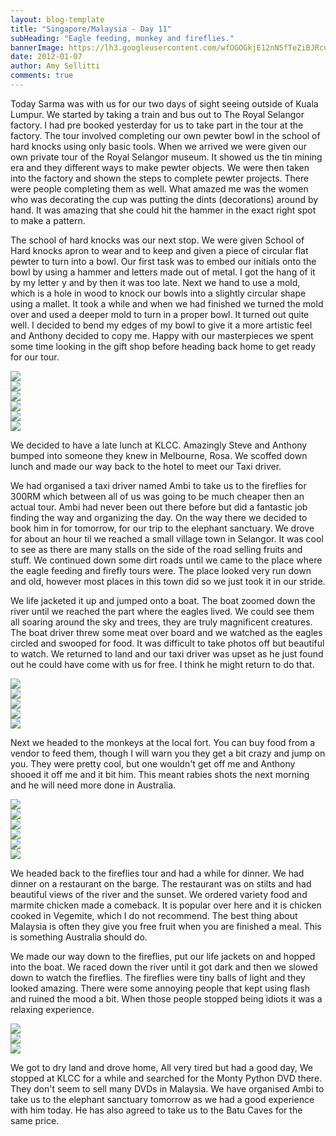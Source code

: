 ```yaml
---
layout: blog-template
title: "Singapore/Malaysia - Day 11"
subHeading: "Eagle feeding, monkey and fireflies."
bannerImage: https://lh3.googleusercontent.com/wfOGOGkjE12nN5fTeZiBJRcujYnQ31Xu7pY-uq6JlUQ1szrBWmHnrvktxvpca-NBjS0ESCskWh_sQ2ciIoo0ud4ML1A_1pfRHHSsmhfnHLJKrd1ifqhg9lsvVTRJWRLxf16Kp0dTuA
date: 2012-01-07
author: Amy Sellitti
comments: true
---
```


Today Sarma was with us for our two days of sight seeing outside of Kuala Lumpur.  We started by taking a train and bus out to The Royal Selangor factory. I had pre booked yesterday for us to take part in the tour at the factory. The tour involved completing our own pewter bowl in the school of hard knocks using only basic tools. When we arrived we were given our own private tour of the Royal Selangor museum. It showed us the tin mining era and they different ways to make pewter objects. We were then taken into the factory and shown the steps to complete pewter projects. There were people completing them as well. What amazed me was the women who was decorating the cup was putting the dints (decorations) around by hand. It was amazing that she could hit the hammer in the exact right spot to make a pattern.

The school of hard knocks was our next stop. We were given School of Hard knocks apron to wear and to keep and given a piece of circular flat pewter to turn into a bowl.  Our first task was to embed our initials onto the bowl by using a hammer and letters made out of metal. I got the hang of it by my letter y and by then it was too late. Next we hand to use a mold, which is a hole in wood to knock our bowls into a slightly circular shape using a mallet. It took a while and when we had finished we turned the mold over and used a deeper mold to turn in a proper bowl. It turned out quite well. I decided to bend my edges of my bowl to give it a more artistic feel and Anthony decided to copy me. Happy with our masterpieces we spent some time looking in the gift shop before heading back home to get ready for our tour. 

<div class="center-image"><img src="https://lh3.googleusercontent.com/s394jKrKtU_aTzmjtqoHNqwuLBv_IiFyVgACVq5VApwboz94ZhsKxeH-ZYg7S1tUehvqItx5_zFVX_FRrps04A2pACawwtGrew9uLbVCRdVveXPatYil74iLFpYJ1Xs2vA0A1e7Zdg" /></div>
<div class="center-image"><img src="https://lh3.googleusercontent.com/Ft4FLtz44E7WZgiacJuH5uXyKSDj3gsVR6kkOWKACrRDr6OnOxGCpQlgC84fNX-9WFY0Seaez1-Bnp5kC89Tfq45jzWsgEQrHoO-sCdUvLAdTT6bs6Rrf1KIxyZB6ynPkB53BvAuQQ" /></div>
<div class="center-image"><img src="https://lh3.googleusercontent.com/INDEKgFPrwI9lmR4FiLRjE2Ghn7NRrlxLDFXZFDM45fUXOG54ExjMwR7Ne280VL-nOuFrJ2R4Vp9hIuc4cU7Z6ANoK_7VT3SLV1dkFQHdyx-N4nyfiIYPJFtv3EyTa0GLDvqV-kslw" /></div>
<div class="center-image"><img src="https://lh3.googleusercontent.com/OIK9Zt3ezc6f_tUoudTuoLHjIdnPR-PXaWuKJiKiD2LlFTJg28YmX2RD3wJCAvG8uoVnZ5R3NlRgXc1hhJfUsnD3dyE-29VI2StIn1UH1vjtHgYL40SWqx-5b1A2oLLiUgIH_tEShw" /></div>
<div class="center-image"><img src="https://lh3.googleusercontent.com/ACxkeyg6Jt4lrV2N9Kaxl2KZsVJQ4R_8A_lG3ELSlS9xfcrPdarUyN5jQ8t2wAr10mPQL_FA4cakshjDJe_b4hfSarIjPkboTSy21gBMHzrfgEZEbRm0eTwGflYhT8CJMEd-NmWVug" /></div>
<div class="center-image"><img src="https://lh3.googleusercontent.com/7iUqhD0Yv4oEv3h6DQriwiuOIk9mlU2OXGuw9avMtNMB2WwJ4C27KHfVRW9PYcb1Ur-63dFfg0cee57iAJ_vTLCqYPvs64YnqWXE5CUkXPOgpQlXhp39cdn2X1nyEuytPA-Pta23Tg" /></div>

We decided to have a late lunch at KLCC. Amazingly Steve and Anthony bumped into someone they knew in Melbourne, Rosa. We scoffed down lunch and made our way back to the hotel to meet our Taxi driver.

We had organised a taxi driver named Ambi to take us to the fireflies for 300RM which between all of us was going to be much cheaper then an actual tour. Ambi had never been out there before but did a fantastic job finding the way and organizing the day. On the way there we decided to book him in for tomorrow, for our trip to the elephant sanctuary. We drove for about an hour til we reached a small village town in Selangor. It was cool to see as there are many stalls on the side of the road selling fruits and stuff. We continued down some dirt roads until we came to the place where the eagle feeding and firefly tours were. The place looked very run down and old, however most places in this town did so we just took it in our stride.

We life jacketed it up and jumped onto a boat. The boat zoomed down the river until we reached the part where the eagles lived. We could see them all soaring around the sky and trees, they are truly magnificent creatures. The boat driver threw some meat over board and we watched as the eagles circled and swooped for food. It was difficult to take photos off but beautiful to watch. We returned to land and our taxi driver was upset as he just found out he could have come with us for free. I think he might return to do that.



<div class="center-image"><img src="https://lh3.googleusercontent.com/aeBUU2HUZh-KlB13nVBmlW6LPAnUioZMqwfEQGDzaTnRNhq0ikPdBfihyfVXsVy-cfdiR3KqQsH8dXmlqYh9Z7DpC5tKCL_kwuhH4tvktAyo1TfSFppNxfKSmQv63cEbBXTVjG0YPQ" /></div>
<div class="center-image"><img src="https://lh3.googleusercontent.com/3c1vSzz7DBPvIvWT0FzWku5URynAyK72PVAip5o_tId4i3eCGQWIDXVaffp8I_RB8CWo-zPF3RuGig2uIT_vGmlUMklbmxKraYspLM5kTmlholsy64-4hOT9Jtj5hyDkel7JRawetA" /></div>
<div class="center-image"><img src="https://lh3.googleusercontent.com/jUCp9cz4GWaf5I3FazQkMWNUtUyjz7JL6GzYbvhoQaqHhl96fI2o4XV4ZZJclsmR_NlEaPL6kD_qG4p03mdLRJJik7IkyYmW4DPt54VZGqwr0Zy91nb8-6Q_r7dvNI80jUkn1GASIg" /></div>
<div class="center-image"><img src="https://lh3.googleusercontent.com/hRKNcav6lMwG35lusQdoXgvLs4B7YCEgt5tAL-Lg7xX_GuT5ux5Q_gnVQS2G-n1lKyy1TPPL8LmWK1xketTuetpDGOf2xkTknzBcFg2FcwOcX5XzhcNGn8sjwSYcP4VZOK41E_xtvg" /></div>
<div class="center-image"><img src="http://images.travelpod.com/users/amynp/4.1326066920.villages.jpg" /></div>

Next we headed to the monkeys at the local fort. You can buy food from a vendor to feed them, though I will warn you they get a bit crazy and jump on you. They were pretty cool, but one wouldn't get off me and Anthony shooed it off me and it bit him. This meant rabies shots the next morning and he will need more done in Australia.

<div class="center-image"><img src="https://lh3.googleusercontent.com/wfOGOGkjE12nN5fTeZiBJRcujYnQ31Xu7pY-uq6JlUQ1szrBWmHnrvktxvpca-NBjS0ESCskWh_sQ2ciIoo0ud4ML1A_1pfRHHSsmhfnHLJKrd1ifqhg9lsvVTRJWRLxf16Kp0dTuA" /></div>
<div class="center-image"><img src="https://lh3.googleusercontent.com/rcwRiIzd8uCZ_CYUOSsLc85aAfxeiXLiRHQ9dT5BrRfcBoiQlmm53ksR7DhmdlWVUKSSVqpeuUD3MQI6RjoP4PYyDHR5FiiaXqzi4cf9KnAUlDD1ytCYmpGSCFNZXInyR2vzjzda2w" /></div>
<div class="center-image"><img src="http://images.travelpod.com/users/amynp/4.1326066920.anthony-with-monkey.jpg" /></div>
<div class="center-image"><img src="https://lh3.googleusercontent.com/KRMHVYhvbrPgjMsdJ8i6ea7X6v8J1cVcKW_aguITdz2GPDGlvH48LKXaAwsHzNWC65ouHz41qMdL6J4JoEg5WnHJI75gRLC516dyZg--KerYlpeRuikIehCXXvvNoBnui5o7XeeS_A" /></div>
<div class="center-image"><img src="https://lh3.googleusercontent.com/1Eg30d5CMsFmraoHFRERNn6zDLPkK1xBnB2Z17jfflzVsLInAWOKpiLjV50Eh7dWm3TegPBGJvFmj4tu6HK78mqKvI2cN6WKgPyCDefyQva1cAs9WxwwqXojN9FreUtm9rec5bEGbw" /></div>
<div class="center-image"><img src="https://lh3.googleusercontent.com/qkP62KzP_tEtQxqa3yuZ_JfESSZ_TgmLorayOgpsTVSl0R2CpVzmQdAN87UdZnkwcswmpvSKr_RegC2wQdZt-xLcTtRXfZ4HkqVG3w-zUuKZT6mQXAK0maROIJsoA8R1W_iL54DyVg" /></div>

We headed back to the fireflies tour and had a while for dinner. We had dinner on a restaurant on the barge. The restaurant was on stilts and had beautiful views of the river and the sunset. We ordered variety food and marmite chicken made a comeback. It is popular over here and it is chicken cooked in Vegemite, which I do not recommend. The best thing about Malaysia is often they give you free fruit when you are finished a meal. This is something Australia should do.

We made our way down to the fireflies, put our life jackets on and hopped into the boat. We raced down the river until it got dark and then we slowed down to watch the fireflies. The fireflies were tiny balls of light and they looked amazing. There were some annoying people that kept using flash and ruined the mood a bit. When those people stopped being idiots it was a relaxing experience. 

<div class="center-image"><img src="https://lh3.googleusercontent.com/Q6ERWvne5pqvMC4HTUTxNd_yK6Mi53uywRzz-8BU-s_SsegdQi7Q_3W6m1JalJku_9PR1Zn8L84qU_7IAU-BS5QXBdV55mcjRv6M0jshBE6IgVb981vhs6Df3LLIogz5dvCQHgLfog" /></div>
<div class="center-image"><img src="https://lh3.googleusercontent.com/RE_s8pO6glWEfxaYjMFGEpQcT5N_iE9_WJVQmBo8VP8OSu3Q9-tZgO9FG1qHdIQIvxcIuxe8QDpFquzBavDYtMuHqBfKf6x812cP8s7S3mjNyF_RSXDrOXHotq4BXkNS2F-T7xmBiw" /></div>
<div class="center-image"><img src="https://lh3.googleusercontent.com/msZtCn4iZOUkBSrhOhungvqQca1IU-K_6Noy1Jb0XDCxpn-k32NeptI2yFH2UDQ7W6R5eZaSBVC7yz_WeVMpT_SchBKBf6PTEcsG21lZ5BnGcbHmrWFF7KKrhcqB1o4pi4BKeHbvHw" /></div>

We got to dry land and drove home, All very tired but had a good day, We stopped at KLCC for a while and searched for the Monty Python DVD there. They don't seem to sell many DVDs in Malaysia.  We have organised Ambi to take us to the elephant sanctuary tomorrow as we had a good experience with him today. He has also agreed to take us to the Batu Caves for the same price.









